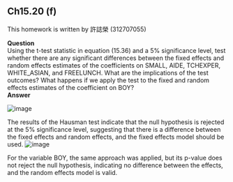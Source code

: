 ## Ch15.20 (f)

This homework is written by 許誌榮 (312707055)

**Question**\
Using the t-test statistic in equation (15.36) and a 5% significance level, test whether there are any
significant differences between the fixed effects and random effects estimates of the coefficients
on SMALL, AIDE, TCHEXPER, WHITE_ASIAN, and FREELUNCH. What are the implications
of the test outcomes? What happens if we apply the test to the fixed and random effects estimates of
the coefficient on BOY?
\
**Answer**

![image](https://github.com/HWTeng-Course/202402-Financial-Econometrics/assets/145032062/8676e6e7-7a4e-41b1-be81-59fd92378ecc)

The results of the Hausman test indicate that the null hypothesis is rejected at the 5% significance level, suggesting that there is a difference between the fixed effects and random effects, and the fixed effects model should be used.
![image](https://github.com/HWTeng-Course/202402-Financial-Econometrics/assets/145032062/9b5c8654-0954-41f9-b70f-734dfa95537b)

For the variable BOY, the same approach was applied, but its p-value does not reject the null hypothesis, indicating no difference between the effects, and the random effects model is valid.
